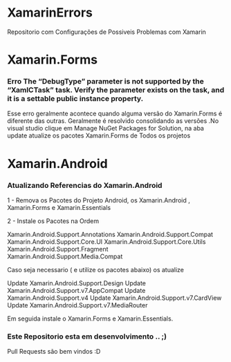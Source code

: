 # XamarinErrors

Repositorio com Configurações de Possiveis Problemas com Xamarin

# Xamarin.Forms

### Erro The “DebugType” parameter is not supported by the “XamlCTask” task. Verify the parameter exists on the task, and it is a settable public instance property.

Esse erro geralmente acontece quando alguma versão do Xamarin.Forms é diferente das outras. Geralmente é resolvido consolidando as versões .No visual studio clique em Manage NuGet Packages for Solution, na aba update atualize os pacotes Xamarin.Forms de Todos os projetos


# Xamarin.Android

### Atualizando Referencias do Xamarin.Android

1 - Remova os Pacotes do Projeto Android, os Xamarin.Android , Xamarin.Forms e Xamarin.Essentials

2 - Instale os Pacotes na Ordem

Xamarin.Android.Support.Annotations
Xamarin.Android.Support.Compat
Xamarin.Android.Support.Core.UI
Xamarin.Android.Support.Core.Utils
Xamarin.Android.Support.Fragment
Xamarin.Android.Support.Media.Compat

Caso seja necessario ( e utilize os pacotes abaixo) os atualize

Update Xamarin.Android.Support.Design
Update Xamarin.Android.Support.v7.AppCompat
Update Xamarin.Android.Support.v4
Update Xamarin.Android.Support.v7.CardView
Update Xamarin.Android.Support.v7.MediaRouter

Em seguida instale o Xamarin.Forms e Xamarin.Essentials.


### Este Repositorio esta em desenvolvimento .. ;)

Pull Requests são bem vindos :D


